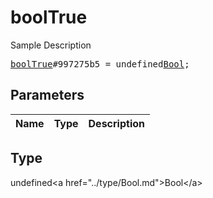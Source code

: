 # boolTrue

Sample Description

<pre>
<a href="../constructor/boolTrue.md">boolTrue</a>#997275b5 = undefined<a href="../type/Bool.md">Bool</a>;
</pre>

## Parameters

| Name | Type | Description |
|------|:----:|-------------|

## Type

undefined&lt;a href=&#34;../type/Bool.md&#34;&gt;Bool&lt;/a&gt;
